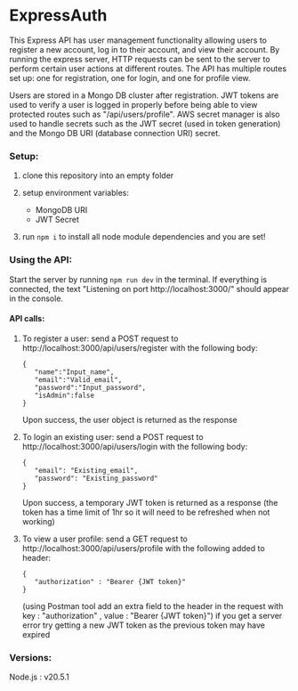 # ExpressAuth

This Express API has user management functionality allowing users to register a new account, log in to their account, and view their account. By running the express server, HTTP requests can be sent to the server to perform certain user actions at different routes. The API has multiple routes set up: one for registration, one for login, and one for profile view.

Users are stored in a Mongo DB cluster after registration. JWT tokens are used to verify a user is logged in properly before being able to view protected routes such as "/api/users/profile".
AWS secret manager is also used to handle secrets such as the JWT secret (used in token generation) and the Mongo DB URI (database connection URI) secret. 

### Setup:

1. clone this repository into an empty folder
2. setup environment variables:

   - MongoDB URI
   - JWT Secret

3) run `npm i` to install all node module dependencies and you are set!

### Using the API:

   Start the server by running `npm run dev` in the terminal. If everything is connected, the text "Listening on port http://localhost:3000/" should appear in the console.


#### API calls:
1. To register a user:
   send a POST request to http://localhost:3000/api/users/register
   with the following body:
      
      ```
      {
         "name":"Input_name",
         "email":"Valid_email",
         "password":"Input_password",
         "isAdmin":false
      }
      ```

   Upon success, the user object is returned as the response
   
2. To login an existing user:
   send a POST request to http://localhost:3000/api/users/login
   with the following body:
      ```
      {
         "email": "Existing_email",
         "password": "Existing_password"  
      }
      ```

   Upon success, a temporary JWT token is returned as a response (the token has a time limit of 1hr so it will need to be refreshed when not working)
3. To view a user profile:
   send a GET request to http://localhost:3000/api/users/profile
   with the following added to header:
      ```
      {
         "authorization" : "Bearer {JWT token}"
      }
      ```
   (using Postman tool add an extra field to the header in the request with key : "authorization" , value : "Bearer {JWT token}")
   if you get a server error try getting a new JWT token as the previous token may have expired
   


### Versions:
   Node.js : v20.5.1
